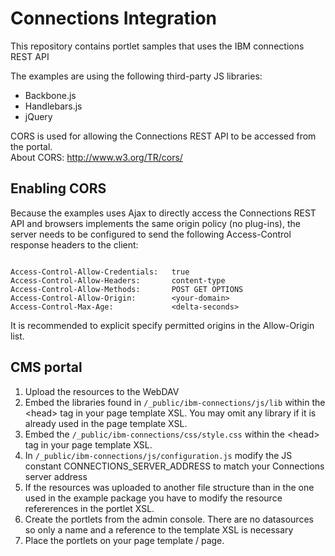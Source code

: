 Connections Integration
=======================

This repository contains portlet samples that uses the IBM connections REST API

The examples are using the following third-party JS libraries:

+ Backbone.js
+ Handlebars.js
+ jQuery

CORS is used for allowing the Connections REST API to be accessed from the portal.  
About CORS: http://www.w3.org/TR/cors/

Enabling CORS
----------------

Because the examples uses Ajax to directly access the Connections REST API and browsers implements the same origin policy (no plug-ins), the server needs to be configured to send the following Access-Control response headers to the client:

<pre><code>
Access-Control-Allow-Credentials: 	true
Access-Control-Allow-Headers: 		content-type
Access-Control-Allow-Methods: 		POST GET OPTIONS
Access-Control-Allow-Origin: 		&lt;your-domain&gt;
Access-Control-Max-Age: 		    &lt;delta-seconds&gt;
</code></pre>

It is recommended to explicit specify permitted origins in the Allow-Origin list.

CMS portal
----------

1. Upload the resources to the WebDAV
2. Embed the libraries found in <code>/_public/ibm-connections/js/lib</code> within the &lt;head&gt; tag in your page template XSL. You may omit any library if it is already used in the page template XSL.
3. Embed the <code>/_public/ibm-connections/css/style.css</code> within the &lt;head&gt; tag in your page template XSL.
4. In <code>/\_public/ibm-connections/js/configuration.js</code> modify the JS constant CONNECTIONS\_SERVER\_ADDRESS to match your Connections server address
5. If the resources was uploaded to another file structure than in the one used in the example package you have to modify the resource refererences in the portlet XSL.
6. Create the portlets from the admin console. There are no datasources so only a name and a reference to the template XSL is necessary
7. Place the portlets on your page template / page.
